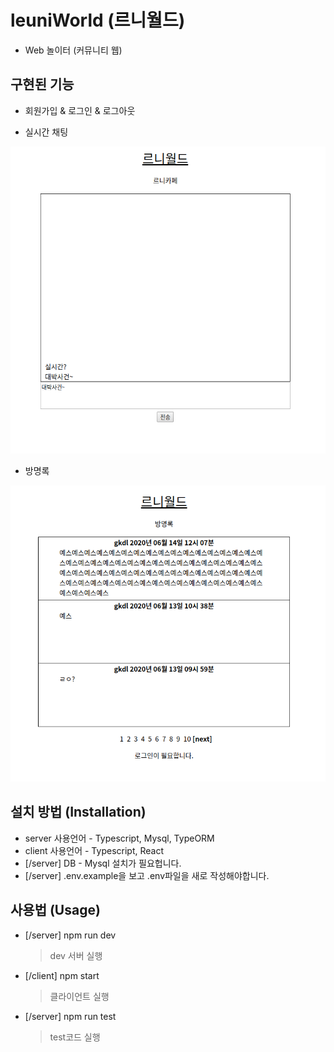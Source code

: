 # leuniWorld (르니월드)

- Web 놀이터 (커뮤니티 웹)

## 구현된 기능

- 회원가입 & 로그인 & 로그아웃

- 실시간 채팅

![chat](./readme/image/caffeeChat.png)

- 방명록

![guestbook](./readme/image/guestbook.png)

## 설치 방법 (Installation)

- server 사용언어 - Typescript, Mysql, TypeORM
- client 사용언어 - Typescript, React
- [/server] DB - Mysql 설치가 필요헙니다.
- [/server] .env.example을 보고 .env파일을 새로 작성해야합니다.

## 사용법 (Usage)

- [/server] npm run dev
  > dev 서버 실행

* [/client] npm start
  > 클라이언트 실행

- [/server] npm run test
  > test코드 실행
